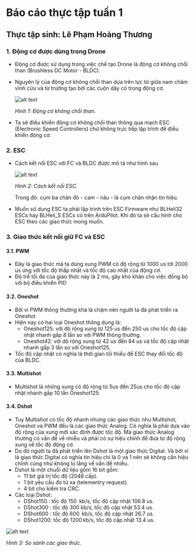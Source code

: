 # **Báo cáo thực tập tuần 1**

## **Thực tập sinh: Lê Phạm Hoàng Thương** 
### 1. Động cơ được dùng trong Drone
- Động cơ được sử dụng trong việc chế tạo Drone là động cơ không chổi than (Brushless DC Motor - BLDC).
- Nguyên lý của động cơ không chổi than dựa trên lực từ giữa nam châm vĩnh cửu và từ trường tạo bời các cuộn dây có trong động cơ.

    ![alt text](https://cuatudonganhkhoa.com/wp-content/uploads/2022/02/brushless-motor-1.jpg)

    *Hình 1: Động cơ không chổi than*.
- Ta sẽ điều khiển động cơ không chổi than thông qua mạch ESC (Electronic Speed Controllers) chứ không trực tiếp lập trình để điều khiển động cơ.

### 2. ESC
- Cách kết nối ESC với FC và BLDC được mô tả như hình sau

    ![alt text](https://howtomechatronics.com/wp-content/uploads/2019/02/Arduino-Brushelss-Motor-Control-using-ESC.png)

    *Hình 2: Cách kết nối ESC*.

    Trong đó: cụm ba chân đỏ - cam - nâu - là cụm chân nhận tín hiệu.
- Muốn sử dụng ESC ta phải lập trình trên ESC Firmware như BLHeli32 ESCs hay BLHeli_S ESCs có trên ArduPilot. Khi đó ta sẽ cấu hình cho ESC theo các giao thức mong muốn. 

### 3. Giao thức kết nối giữ FC và ESC
#### 3.1. PWM
- Đây là giao thức mà ta dùng xung PWM có độ rộng từ 1000 us tới 2000 us ứng với tốc độ thấp nhất và tốc độ cao nhất của động cơ. 
- Độ trễ tối đa của giao thức này là 2 ms, gây khó khăn cho việc đồng bộ với bộ điều khiển PID
#### 3.2. Oneshot
- Bởi vì PWM thông thường khá là chậm nên người ta đã phát triển ra Oneshot
- Hiện nay có hai loại Oneshot thông dụng là:
    + Oneshot125: với độ rộng xung từ 125 us đến 250 us cho tốc độ cập nhật nhanh gấp 8 lần so với PWM thông thường.
    + Oneshot42: với dộ rộng xung từ 42 us đến 84 us và tốc độ cập nhật nhanh gấp 3 lần so với Oneshot125.
- Tốc độ cập nhật có nghĩa là thời gian tối thiểu để ESC thay đổi tốc độ của BLDC.
#### 3.3. Multishot 
- Multishot là những xung có độ rộng từ 5us đến 25us cho tốc độ cập nhật nhanh gấp 10 lần Oneshot125.
#### 3.4. Dshot 
- Tuy Multishot có tốc độ nhanh nhưng các giao thức như Multishot, Oneshot và PWM đều là các giao thức Analog. Có nghĩa là phải dựa vào độ rộng của xung mới xác định được tốc độ. Mà giao thức Analog thường có vấn đề về nhiễu và phải có sự hiệu chỉnh để đưa từ độ rộng xung về tốc độ động cơ.
- Do đó người ta đã phát triển lên Dshot là một giao thức Digital. Và bởi vì là giao thức Digital có nghĩa tín hiệu chỉ là 0 và 1 nên sẽ không cần hiệu chỉnh cũng như không lo lắng về vấn đề nhiễu.
- Dshot là một chuỗi dữ liệu gồm 16 bit gồm:
    - 11 bit giá trị tốc độ (2048 cấp).
    - 1 bit yêu cầu đo từ xa (telementry request).
    - 4 bit cho kiểm tra CRC.
- Các loại Dshot:
    - DShot150 : tốc độ 150  kb/s, tốc độ cập nhật 106.8 us.
    - DShot300 : tốc độ 300  kb/s, tốc độ cập nhật 53.4  us.
    - DShot600 : tốc độ 600  kb/s, tốc độ cập nhật 26.7  us.
    - DShot1200: tốc độ 1200 kb/s, tốc độ cập nhật 13.4  us.

![alt text](https://oscarliang.com/ctt/uploads/2017/05/dshot1200-esc-protocol-speed-bitrate-latency.jpg)

*Hình 3: So sánh các giao thức*.
